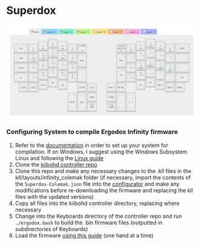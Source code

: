 # Superdox

![](layout.PNG)

### Configuring System to compile Ergodox Infinity firmware

1. Refer to the [documentation](https://github.com/kiibohd/controller/wiki) in order to set up your system for compilation. If on Windows, I suggest using the Windows Subsystem Linux and following the [Linux guide](https://github.com/kiibohd/controller/wiki/Linux-Setup)
1. Clone the [kiibohd controller repo](https://github.com/kiibohd/controller/tree/master/Keyboards)
1. Clone this repo and make any necessary changes to the .kll files in the kll/layouts/infinity_colemak folder (if necessary, import the contents of the `Superdox-Colemak.json` file into the [configurator](https://input.club/configurator-ergodox/) and make any modifications before re-downloading the firmware and replacing the kll files with the updated versions)
1. Copy all files into the kiibohd controller directory, replacing where necessary
1. Change into the Keyboards directory of the controller repo and run `./ergodox.bash` to build the .bin firmware files (outputted in subdirectories of Keyboards)
1. Load the firmware [using this guide](https://github.com/kiibohd/controller/wiki/Loading-DFU-Firmware) (one hand at a time)